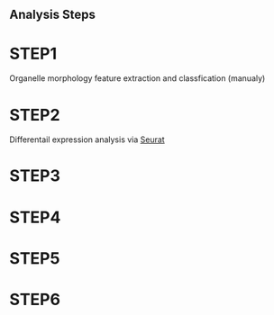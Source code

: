 ## Analysis Steps
# STEP1 
Organelle morphology feature extraction and classfication (manualy)

# STEP2
Differentail expression analysis via [Seurat](https://github.com/tornado2047/HSC-pipeline/blob/main/R/scRNA%20analysis%20via%20Seurat)

# STEP3

# STEP4

# STEP5

# STEP6
